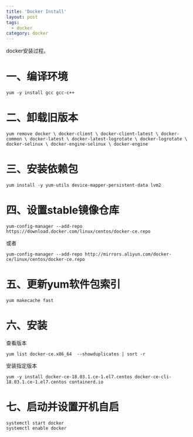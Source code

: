 ```yaml
---
title: 'Docker Install'
layout: post
tags:
  - docker
category: docker
---
```

docker安装过程。

<!--more-->

# 一、编译环境

```shell
yum -y install gcc gcc-c++

```



# 二、卸载旧版本

```shell
yum remove docker \ docker-client \ docker-client-latest \ docker-common \ docker-latest \ docker-latest-logrotate \ docker-logrotate \ docker-selinux \ docker-engine-selinux \ docker-engine
```



# 三、安装依赖包

```shell
yum install -y yum-utils device-mapper-persistent-data lvm2
```



# 四、设置stable镜像仓库

```shell
yum-config-manager --add-repo https://download.docker.com/linux/centos/docker-ce.repo
```

或者

```shell
yum-config-manager --add-repo http://mirrors.aliyun.com/docker-ce/linux/centos/docker-ce.repo
```



# 五、更新yum软件包索引

```shell
yum makecache fast
```



# 六、安装

查看版本

```shell
yum list docker-ce.x86_64  --showduplicates | sort -r
```

安装指定版本

```shell
yum -y install docker-ce-18.03.1.ce-1.el7.centos docker-ce-cli-18.03.1.ce-1.el7.centos containerd.io
```



# 七、启动并设置开机自启

```shell
systemctl start docker
systemctl enable docker
```

